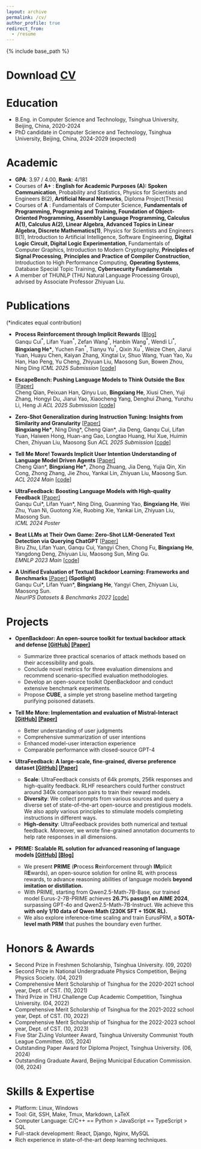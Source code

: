 ```yaml
---
layout: archive
permalink: /cv/
author_profile: true
redirect_from:
  - /resume
---
```


{% include base_path %}

# Download [CV](http://hbx-hbx.github.io/files/CV__English_.pdf)

Education
======

* B.Eng. in Computer Science and Technology, Tsinghua University, Beijing, China, 2020-2024
* PhD candidate in Computer Science and Technology, Tsinghua University, Beijing, China, 2024-2029 (expected)

Academic
======

* **GPA**: 3.97 / 4.00, **Rank**: 4/181
* Courses of **A+** : **English for Academic Purposes (A): Spoken Communication**, Probability and Statistics, Physics for Scientists and Engineers B(2), **Artificial Neural Networks**, Diploma Project(Thesis)
* Courses of **A** : Fundamentals of Computer Science, **Fundamentals of Programming, Programing and Training, Foundation of Object-Oriented Programming, Assembly Language Programming, Calculus A(1), Calculus A(2), Linear Algebra, Advanced Topics in Linear Algebra, Discrete Mathematics(1)**, Physics for Scientists and Engineers B(1), Introduction to Artificial Intelligence, Software Engineering, **Digital Logic Circuit, Digital Logic Experimentation**, Fundamentals of Computer Graphics, Introduction to Modern Cryptography, **Principles of Signal Processing**, **Principles and Practice of Compiler Construction**, Introduction to High Performance Computing, **Operating Systems**, Database Special Topic Training, **Cybersecurity Fundamentals**
* A member of THUNLP (THU Natural Language Processing Group), advised by Associate Professor Zhiyuan Liu.

Publications
======

(*indicates equal contribution)

- **Process Reinforcement through Implicit Rewards** [[Blog\]](https://curvy-check-498.notion.site/Process-Reinforcement-through-Implicit-Rewards-15f4fcb9c42180f1b498cc9b2eaf896f)<br>
  Ganqu Cui$^{*}$, Lifan Yuan$^{*}$, Zefan Wang$^*$, Hanbin Wang$^*$, Wendi Li$^*$, **Bingxiang He\***, Yuchen Fan$^*$, Tianyu Yu$^*$, Qixin Xu$^*$, Weize Chen, Jiarui Yuan, Huayu Chen, Kaiyan Zhang, Xingtai Lv, Shuo Wang, Yuan Yao, Xu Han, Hao Peng, Yu Cheng, Zhiyuan Liu, Maosong Sun, Bowen Zhou, Ning Ding
  *ICML 2025 Submission* [[code](https://github.com/PRIME-RL/PRIME)]

- **EscapeBench: Pushing Language Models to Think Outside the Box** [[Paper\]](https://arxiv.org/abs/2412.13549)<br>
  Cheng Qian, Peixuan Han, Qinyu Luo, **Bingxiang He**, Xiusi Chen, Yuji Zhang, Hongyi Du, Jiarui Yao, Xiaocheng Yang, Denghui Zhang, Yunzhu Li, Heng Ji
  *ACL 2025 Submission* [[code](https://github.com/qiancheng0/EscapeBench)]

- **Zero-Shot Generalization during Instruction Tuning: Insights from Similarity and Granularity** [[Paper\]](https://arxiv.org/abs/2406.11721)<br>
  **Bingxiang He\***, Ning Ding\*, Cheng Qian\*, Jia Deng, Ganqu Cui, Lifan Yuan, Haiwen Hong, Huan-ang Gao, Longtao Huang, Hui Xue, Huimin Chen, Zhiyuan Liu, Maosong Sun
  *ACL 2025 Submission* [[code](https://github.com/thunlp/Dynamics-of-Zero-Shot-Generalization)]

- **Tell Me More! Towards Implicit User Intention Understanding of Language Model Driven Agents** [[Paper\]](https://arxiv.org/abs/2402.09205)<br>
  Cheng Qian\*, **Bingxiang He\***, Zhong Zhuang, Jia Deng, Yujia Qin, Xin Cong, Zhong Zhang, Jie Zhou, Yankai Lin, Zhiyuan Liu, Maosong Sun.<br>
  *ACL 2024 Main* [[code](https://github.com/HBX-hbx/Mistral-Interact)]

- **UltraFeedback: Boosting Language Models with High-quality Feedback** [[Paper\]](https://arxiv.org/abs/2310.01377)<br>
  Ganqu Cui\*, Lifan Yuan\*, Ning Ding, Guanming Yao, **Bingxiang He**, Wei Zhu, Yuan Ni, Guotong Xie, Ruobing Xie, Yankai Lin, Zhiyuan Liu, Maosong Sun.<br>
  *ICML 2024 Poster*

- **Beat LLMs at Their Own Game: Zero-Shot LLM-Generated Text Detection via Querying ChatGPT** [[Paper\]](https://aclanthology.org/2023.emnlp-main.463)<br>
  Biru Zhu, Lifan Yuan, Ganqu Cui, Yangyi Chen, Chong Fu, **Bingxiang He**, Yangdong Deng, Zhiyuan Liu, Maosong Sun, Ming Gu.<br>
  *EMNLP 2023 Main* [[code](https://github.com/thunlp/LLM-generated-text-detection)]

- **A Unified Evaluation of Textual Backdoor Learning: Frameworks and Benchmarks** [[Paper]](https://arxiv.org/abs/2206.08514)  **(Spotlight)**<br>
  Ganqu Cui\*, Lifan Yuan\*, **Bingxiang He**, Yangyi Chen, Zhiyuan Liu, Maosong Sun.<br>
  *NeurIPS Datasets & Benchmarks 2022* [[code]](https://github.com/thunlp/OpenBackdoor)

# Projects

+ **OpenBackdoor: An open-source toolkit for textual backdoor attack and defense [[GitHub]](https://github.com/thunlp/OpenBackdoor) [[Paper]](https://arxiv.org/abs/2206.08514)**
  + Summarize three practical scenarios of attack methods based on their accessibility and goals.
  + Conclude novel metrics for three evaluation dimensions and recommend scenario-specified evaluation methodologies.
  + Develop an open-source toolkit OpenBackdoor and conduct extensive benchmark experiments.
  + Propose **CUBE**, a simple yet strong baseline method targeting purifying poisoned datasets.
+ **Tell Me More: Implementation and evaluation of Mistral-Interact [[GitHub]](https://github.com/OpenBMB/Tell_Me_More) [[Paper]](https://arxiv.org/abs/2402.09205)**
  + Better understanding of user judgments
  + Comprehensive summarization of user intentions
  + Enhanced model-user interaction experience
  + Comparable performance with closed-source GPT-4

+ **UltraFeedback: A large-scale, fine-grained, diverse preference dataset [[GitHub]](https://github.com/OpenBMB/UltraFeedback) [[Paper]](https://arxiv.org/abs/2310.01377)**
  + **Scale**: UltraFeedback consists of 64k prompts, 256k responses and high-quality feedback. RLHF researchers could further construct around 340k comparison pairs to train their reward models.
  + **Diversity**: We collect prompts from various sources and query a diverse set of state-of-the-art open-source and prestigious models. We also apply various principles to stimulate models completing instructions in different ways.
  + **High-density**: UltraFeedback provides both numerical and textual feedback. Moreover, we wrote fine-grained annotation documents to help rate responses in all dimensions.

+ **PRIME: Scalable RL solution for advanced reasoning of language models [[GitHub]](https://github.com/PRIME-RL/PRIME) [[Blog]](https://curvy-check-498.notion.site/Process-Reinforcement-through-Implicit-Rewards-15f4fcb9c42180f1b498cc9b2eaf896f)**
  + We present **PRIME** (**P**rocess **R**einforcement through **IM**plicit R**E**wards), an open-source solution for online RL with process rewards, to advance reasoning abilities of language models **beyond imitation or distillation.**
  + With PRIME, starting from Qwen2.5-Math-7B-Base, our trained model Eurus-2-7B-PRIME achieves **26.7% pass@1 on AIME 2024**, surpassing GPT-4o and Qwen2.5-Math-7B-Instruct. We achieve this **with only 1/10 data of Qwen Math (230K SFT + 150K RL).**
  + We also explore inference-time scaling and train EurusPRM, a **SOTA-level math PRM** that pushes the boundary even further.



<!-- Publications
======
  <ul>{% for post in site.publications %}
    {% include archive-single-cv.html %}
  {% endfor %}</ul>

Talks
======
  <ul>{% for post in site.talks %}
    {% include archive-single-talk-cv.html %}
  {% endfor %}</ul>

Teaching
======
  <ul>{% for post in site.teaching %}
    {% include archive-single-cv.html %}
  {% endfor %}</ul> -->

Honors & Awards
======

* Second Prize in Freshmen Scholarship, Tsinghua University. (09, 2020)
* Second Prize in National Undergraduate Physics Competition, Beijing Physics Society. (04, 2021)
* Comprehensive Merit Scholarship of Tsinghua for the 2020-2021 school year, Dept. of CST. (10, 2021)
* Third Prize in THU Challenge Cup Academic Competition, Tsinghua University. (04, 2022)
* Comprehensive Merit Scholarship of Tsinghua for the 2021-2022 school year, Dept. of CST. (10, 2022)
* Comprehensive Merit Scholarship of Tsinghua for the 2022-2023 school year, Dept. of CST. (10, 2023)
* Five Star ZiJing Volunteer Award, Tsinghua University Communist Youth League Committee. (05, 2024)
* Outstanding Paper Award for Diploma Project, Tsinghua University. (06, 2024)
* Outstanding Graduate Award, Beijing Municipal Education Commission. (06, 2024)

Skills & Expertise 
======

* Platform: Linux, Windows
* Tool: Git, SSH, Make, Tmux, Markdown, LaTeX
* Computer Language: C/C++ == Python > JavaScript == TypeScript > SQL
* Full-stack development: React, Django, Nginx, MySQL
* Rich experience in state-of-the-art deep learning techniques.
